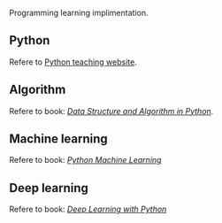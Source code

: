 Programming learning implimentation.

## Python
Refere to [Python teaching website](http://www.liaoxuefeng.com/wiki).

## Algorithm
Refere to book: [*Data Structure and Algorithm in Python*](https://g.co/kgs/J97ZDZ).

## Machine learning
Refere to book: [*Python Machine Learning*](https://github.com/rasbt/python-machine-learning-book-2nd-edition)

## Deep learning
Refere to book: [*Deep Learning with Python*](https://g.co/kgs/t2kRff)
